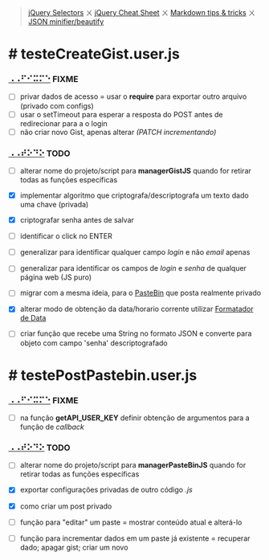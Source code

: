> [jQuery Selectors](https://www.w3.org/TR/CSS2/selector.html#matching-attrs) ㄨ
> [jQuery Cheat Sheet](https://oscarotero.com/jquery/) ㄨ
> [Markdown tips & tricks](https://daringfireball.net/projects/markdown/syntax) ㄨ
> [JSON minifier/beautify](http://codebeautify.org/jsonviewer)


\# testeCreateGist.user.js
==========================

### [⠠⠠⠋⠊⠭⠍⠑][CREATEGIST] FIXME
- [ ]	privar dados de acesso = usar o **require** para exportar outro arquivo (privado com configs)
- [ ]	usar o setTimeout para esperar a resposta do POST antes de redirecionar para a o login
- [ ]	não criar novo Gist, apenas alterar _(PATCH incrementando)_

### [⠠⠠⠞⠕⠙⠕][CREATEGIST] TODO
- [ ]	alterar nome do projeto/script para **managerGistJS** quando for retirar todas as funções específicas
- [x]	implementar algoritmo que criptografa/descriptografa um texto dado uma chave (privada)
- [x]	criptografar senha antes de salvar
- [ ]	identificar o click no ENTER
- [ ]	generalizar para identificar qualquer campo _login_ e não _email_ apenas
- [ ]	generalizar para identificar os campos de _login_ e _senha_ de qualquer página web (JS puro)
- [ ]	migrar com a mesma ideia, para o [PasteBin](http://pastebin.com/api) que posta realmente privado
- [x]	alterar modo de obtenção da data/horario corrente utilizar [Formatador de Data](http://jsfromhell.com/geral/date-format)
- [ ]	criar função que recebe uma String no formato JSON e converte para objeto com campo 'senha' descriptografado


\# testePostPastebin.user.js
============================

### [⠠⠠⠋⠊⠭⠍⠑][POSTPASTEBIN] FIXME
- [ ]	na função **getAPI_USER_KEY** definir obtenção de argumentos para a função de _callback_

### [⠠⠠⠞⠕⠙⠕][POSTPASTEBIN] TODO
- [ ]	alterar nome do projeto/script para **managerPasteBinJS** quando for retirar todas as funções específicas
- [x]	exportar configurações privadas de outro código _.js_
- [x]	como criar um post privado
- [ ]	função para "editar" um paste = mostrar conteúdo atual e alterá-lo
- [ ]	função para incrementar dados em um paste já existente = recuperar dado; apagar gist; criar um novo





[CREATEGIST]: https://raw.githubusercontent.com/micalevisk/GM_scripts/master/testeCreateGist/issues.log.md?token=AM1nQ4kTGAkrQXheZwy2zEf0CuVTDMDJks5YVCJKwA%3D%3D "issues testeCreateGist"
[POSTPASTEBIN]: https://raw.githubusercontent.com/micalevisk/GM_scripts/master/testePostPastebin/issues.log.md?token=AM1nQ4kTGAkrQXheZwy2zEf0CuVTDMDJks5YVCJKwA%3D%3D "issues testePostPastebin"

<!-- https://www.branah.com/braille-translator -->
